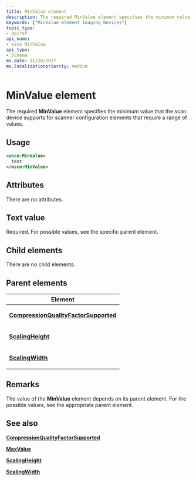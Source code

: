 ```yaml
---
title: MinValue element
description: The required MinValue element specifies the minimum value that the scan device supports for scanner configuration elements that require a range of values.
keywords: ["MinValue element Imaging Devices"]
topic_type:
- apiref
api_name:
- wscn MinValue
api_type:
- Schema
ms.date: 11/28/2017
ms.localizationpriority: medium
---
```


# MinValue element


The required **MinValue** element specifies the minimum value that the scan device supports for scanner configuration elements that require a range of values.

Usage
-----

```xml
<wscn:MinValue>
  text
</wscn:MinValue>
```

Attributes
----------

There are no attributes.

Text value
----------

Required. For possible values, see the specific parent element.

## Child elements


There are no child elements.

## Parent elements


<table>
<colgroup>
<col width="100%" />
</colgroup>
<thead>
<tr class="header">
<th>Element</th>
</tr>
</thead>
<tbody>
<tr class="odd">
<td><p><a href="compressionqualityfactorsupported.md" data-raw-source="[&lt;strong&gt;CompressionQualityFactorSupported&lt;/strong&gt;](compressionqualityfactorsupported.md)"><strong>CompressionQualityFactorSupported</strong></a></p></td>
</tr>
<tr class="even">
<td><p><a href="scalingheight2.md" data-raw-source="[&lt;strong&gt;ScalingHeight&lt;/strong&gt;](scalingheight2.md)"><strong>ScalingHeight</strong></a></p></td>
</tr>
<tr class="odd">
<td><p><a href="scalingwidth2.md" data-raw-source="[&lt;strong&gt;ScalingWidth&lt;/strong&gt;](scalingwidth2.md)"><strong>ScalingWidth</strong></a></p></td>
</tr>
</tbody>
</table>

Remarks
-------

The value of the **MinValue** element depends on its parent element. For the possible values, see the appropriate parent element.

## See also


[**CompressionQualityFactorSupported**](compressionqualityfactorsupported.md)

[**MaxValue**](maxvalue.md)

[**ScalingHeight**](scalingheight2.md)

[**ScalingWidth**](scalingwidth2.md)

 

 






